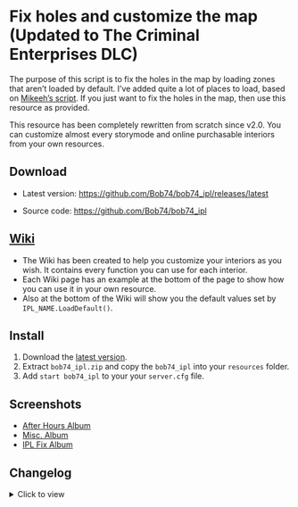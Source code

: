 # Fix holes and customize the map (Updated to The Criminal Enterprises DLC)

The purpose of this script is to fix the holes in the map by loading zones that aren’t loaded by default. I’ve added quite a lot of places to load, based on [Mikeeh’s script](https://forum.fivem.net/t/release-load-unloaded-ipls/5911). If you just want to fix the holes in the map, then use this resource as provided.

This resource has been completely rewritten from scratch since v2.0. You can customize almost every storymode and online purchasable interiors from your own resources.

## Download
- Latest version: https://github.com/Bob74/bob74_ipl/releases/latest

- Source code: https://github.com/Bob74/bob74_ipl

## [Wiki](https://github.com/Bob74/bob74_ipl/wiki)
- The Wiki has been created to help you customize your interiors as you wish. It contains every function you can use for each interior.
- Each Wiki page has an example at the bottom of the page to show how you can use it in your own resource.
- Also at the bottom of the Wiki will show you the default values set by `IPL_NAME.LoadDefault()`.

## Install
1. Download the [latest version](https://github.com/Bob74/bob74_ipl/releases/latest).
2. Extract `bob74_ipl.zip` and copy the `bob74_ipl` into your `resources` folder.
3. Add `start bob74_ipl` to your your `server.cfg` file.

## Screenshots
- [After Hours Album](https://imgur.com/a/Qg96l0D)
- [Misc. Album](https://imgur.com/a/cs9Ip4d)
- [IPL Fix Album](https://imgur.com/a/1Sfl4)

## Changelog

<details><summary>Click to view</summary>
(DD/MM/YYYY)

---
27/03/2024 - 2.1.4
- North Yankton improvements (https://github.com/Bob74/bob74_ipl/pull/131 @TheIndra55)

05/12/2023 - 2.1.3
- Added missing train track near Davis Quartz (https://github.com/Bob74/bob74_ipl/pull/129 @TheIndra55)

10/01/2023 - 2.1.2
- Fix native and update native names (@NeenGame )

24/10/2022 - 2.1.1
- Fix vespucci beach wall hole
- Fix Boat House Door in Sandy Shores
- Fix GTA 5 24/7 Roof in Sandy Shores
- Fix Industrial Building near Lesters Warehouse
- Fix Collision Holes near Lost MC compound

11/10/2022 - 2.1.0a
- Make Doomsday Facility Objects non network

03/08/2022 - 2.1.0
- Added "The Criminal Enterprises" support

02/05/2022 - 2.0.15
- Reformatted code
- Removed unused .gitignore
- Bumped version in fxmanifest.lua
- Improved performance

21/04/2022 - 2.0.14
- Fix casino penthouse carpet patterns colors

12/02/2022 - 2.0.13a
- Fix Music Roof

12/02/2022 - 2.0.13
- Added Contract IPLs: Garage, Studio, Offices, Music Roof, Billboards

10/02/2022 - 2.0.12
- Fix FIB roof

07/02/2022 - 2.0.11
- Added Tuners IPLs: Garage, Meth Lab, Meetup

18/01/2022 - 2.0.10b
- Change water in yachts to be non-networked.

01/08/2021 - 2.0.10a
- Improved performance
- Fixed hole in the FIB fountain
- Fixed error appearing if casino IPL is loaded, but the game build is not sufficient
- Fixed a few typos in the README file

19/07/2021 - 2.0.10
- Added Diamond Casino IPLs: Casino, Garage, VIP garage, Penthouse
- Import: Forced refresh of CEO Garages
- Updated fxmanifest fx_version to cerulean
- Updated IPL list link in fxmanifest nad removed outdated Props list and Interior ID list
- Fixed export typo in `michael.lua`
- Removed unnecessary space in north_yankton IPL

27/05/2020 - 2.0.9a
- Fixed disabling Pillbox Hospital
- Fixed `ResetInteriorVariables`

23/04/2020 - 2.0.9
- Replaced deprecated __resource.lua with fxmanifest.lua
- Added ferris wheel on the Del Perro Pier
- Reformatted client.lua

20/10/2019 - 2.0.8
- Nightclubs: Added dry ice emitters
- Heist & Gunrunning: Added water to the yachts hot tubs (to enable/disable)
- Offices: Added a way to open and close the safes
- Facility: Added privacy glass
- Moved Bahama Mamas and PillBox Hospital in their own files
- Fixed error `ReleaseNamedRendertarget`
- Cleaned and optimized the code

22/03/2019 - 2.0.7c
- CEO Offices: Changed the default loaded garage to ImportCEOGarage4.Part.Garage2 in order to avoid Office glitches

15/01/2019 - 2.0.7b
- Nightclubs: Fixed a typo for the fake lights

15/01/2019 - 2.0.7a
- Nightclubs: Added the ability to set no podium (using `AfterHoursNightclubs.Interior.Podium.none`)

14/01/2019 - 2.0.7
- Changed the way Trevor’s trailer is handled and added a Wiki entry.
- Added a way to open or close Zancudo’s gates with a Wiki entry.

12/01/2019 - 2.0.6
- Added nightclubs interior and exteriors
- Removed Zancudo gates by default (file bob74_ipl/gtav/base.lua: RequestIpl("CS3_07_MPGates") is now commented)

29/12/2018 - 2.0.5a
- Fixed the name of the BikerClubhouse1 export

19/12/2018 - 2.0.5
- Fixed a typo that prevents the printers, security stuff, and cash piles to spawn in the counterfeit cash factory

10/11/2018 - 2.0.4
- Fixed an issue where the clubhouse2 lower walls wouldn’t be colored on the first resource start
- Fixed gang members names using an old format
- Disabled the Mod shop from CEO garage 3 (ImportCEOGarage3) because it is overlapping with CEO office 3 (FinanceOffice3)

08/11/2018 - 2.0.3
- Added biker gang’s name, missions, and members pictures
- Added CEO office organization’s name

05/11/2018 - 2.0.1
- Removed overlapping Zancudo River
- Added the trailer near Zancudo River

04/11/2018 - 2.0.0
- Plugin totally rewritten
- Support for all DLC (up to The Doomsday Heist)
- Ability to easily customize story mode and online purchasable interiors
- You can still use it as it is if you want IPL and interiors to be loaded, the plugin sets a default style for each one
- Check out the Wiki to find out how: https://github.com/Bob74/bob74_ipl/wiki

26/06/2017
- Added optional IPL
- Bunkers exteriors (enabled)
- Bunkers interior
- CEO Offices
- Bikers places (some are still buggy)
- Import/Export locations
- Removed the trick to open Lost’s safehouse since the last update already opens it

19/06/2017
- Fix hole in Zancudo River
- Fix hole in Cassidy Creek
- Add optional graffiti on some billboards (enabled by default)
- Opened Lost’s safehouse interior

14/06/2017
- Original release
</details>
